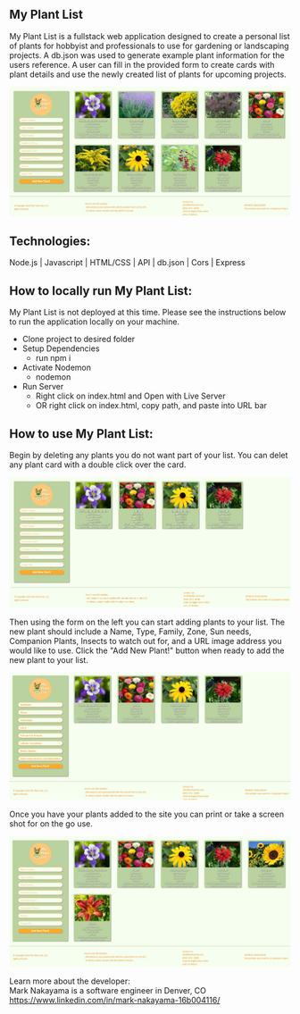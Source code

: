 <h2>My Plant List</h2>

My Plant List is a fullstack web application designed to create a personal list of plants for hobbyist and professionals to use for gardening or landscaping projects. A db.json was used to generate example plant information for the users reference. A user can fill in the provided form to create cards with plant details and use the newly created list of plants for upcoming projects.

![My Plant List image](/images/README-images/01-site-img.JPG "My Plant List image")

<h2>Technologies:</h2>
Node.js | Javascript | HTML/CSS | API | db.json | Cors | Express

<h2>How to locally run My Plant List:</h2>

My Plant List is not deployed at this time. Please see the instructions below to run the application locally on your machine.

<ul>
  <li>Clone project to desired folder</li>
  <li>Setup Dependencies
    <ul>
      <li>run npm i</li>
    </ul>
</li>
<li>Activate Nodemon
    <ul>
      <li>nodemon</li>
    </ul>
</li>
<li>Run Server
    <ul>
      <li>Right click on index.html and Open with Live Server</li>
      <li>OR right click on index.html, copy path, and paste into URL bar</li>
    </ul>
</li>
</ul>

<h2>How to use My Plant List:</h2>
Begin by deleting any plants you do not want part of your list. You can delet any plant card with a double click over the card.

![My Plant List delete image](/images/README-images/02-delete.JPG "My Plant List delete image")

Then using the form on the left you can start adding plants to your list. The new plant should include a Name, Type, Family, Zone, Sun needs, Companion Plants, Insects to watch out for, and a URL image address you would like to use. Click the "Add New Plant!" button when ready to add the new plant to your list.

![My Plant List input image](/images/README-images/03-inputs.JPG "My Plant List input image")

Once you have your plants added to the site you can print or take a screen shot for on the go use.

![My Plant List live image](/images/README-images/04-live.JPG "My Plant List live image")

Learn more about the developer:<br/>
Mark Nakayama is a software engineer in Denver, CO<br/>
https://www.linkedin.com/in/mark-nakayama-16b004116/

